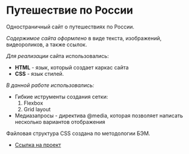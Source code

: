 # Путешествие по России

Одностраничный сайт о путешествиях по России.

*Содержимое сайта оформлено* в виде текста, изображений, видеороликов, а также ссылок.

*Для реализации* сайта использовались:
* **HTML** - язык, который создает каркас сайта
* **CSS** - язык стилей. 

*В данной работе использовались:*
* Гибкие иструменты создания сетки:
  1. Flexbox
  2. Grid layout
* Медиазапросы - директива @media, которая позволяет написать несколько вариантов отображения

Файловая структура CSS создана по методологии БЭМ. 

* [Ссылка на проект](https://sosnitskaya92.github.io/russian-travel/index.html)
